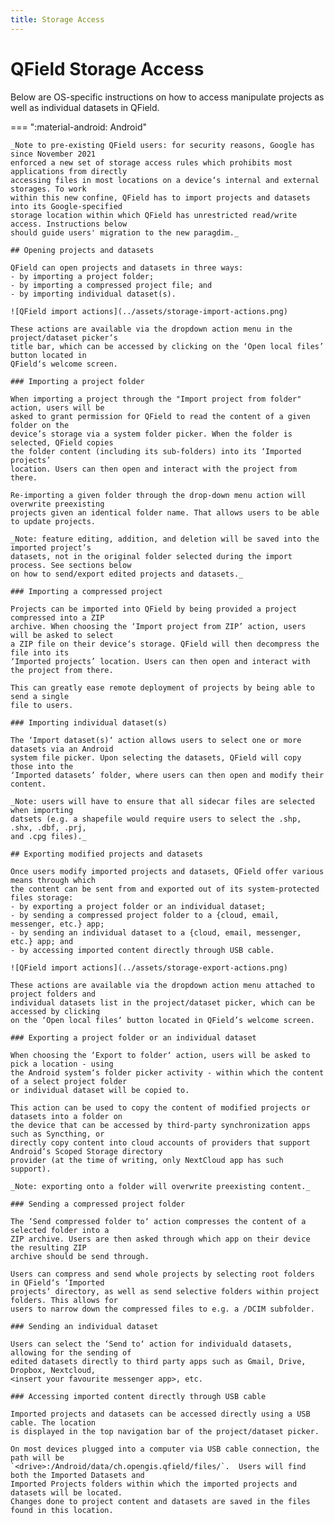 ```yaml
---
title: Storage Access
---
```


# QField Storage Access

Below are OS-specific instructions on how to access manipulate projects as well as
individual datasets in QField.

=== ":material-android: Android"

    _Note to pre-existing QField users: for security reasons, Google has since November 2021
    enforced a new set of storage access rules which prohibits most applications from directly
    accessing files in most locations on a device‘s internal and external storages. To work
    within this new confine, QField has to import projects and datasets into its Google-specified
    storage location within which QField has unrestricted read/write access. Instructions below
    should guide users' migration to the new paragdim._

    ## Opening projects and datasets

    QField can open projects and datasets in three ways:
    - by importing a project folder;
    - by importing a compressed project file; and
    - by importing individual dataset(s).

    ![QField import actions](../assets/storage-import-actions.png)

    These actions are available via the dropdown action menu in the project/dataset picker‘s
    title bar, which can be accessed by clicking on the ‘Open local files’ button located in
    QField‘s welcome screen.

    ### Importing a project folder

    When importing a project through the "Import project from folder" action, users will be
    asked to grant permission for QField to read the content of a given folder on the
    device’s storage via a system folder picker. When the folder is selected, QField copies
    the folder content (including its sub-folders) into its ‘Imported projects’
    location. Users can then open and interact with the project from there.

    Re-importing a given folder through the drop-down menu action will overwrite preexisting
    projects given an identical folder name. That allows users to be able to update projects.

    _Note: feature editing, addition, and deletion will be saved into the imported project’s
    datasets, not in the original folder selected during the import process. See sections below
    on how to send/export edited projects and datasets._

    ### Importing a compressed project

    Projects can be imported into QField by being provided a project compressed into a ZIP
    archive. When choosing the ‘Import project from ZIP’ action, users will be asked to select
    a ZIP file on their device‘s storage. QField will then decompress the file into its
    ‘Imported projects’ location. Users can then open and interact with the project from there.

    This can greatly ease remote deployment of projects by being able to send a single
    file to users.

    ### Importing individual dataset(s)

    The ‘Import dataset(s)‘ action allows users to select one or more datasets via an Android
    system file picker. Upon selecting the datasets, QField will copy those into the
    ‘Imported datasets’ folder, where users can then open and modify their content.

    _Note: users will have to ensure that all sidecar files are selected when importing
    datsets (e.g. a shapefile would require users to select the .shp, .shx, .dbf, .prj,
    and .cpg files)._

    ## Exporting modified projects and datasets

    Once users modify imported projects and datasets, QField offer various means through which
    the content can be sent from and exported out of its system-protected files storage:
    - by exporting a project folder or an individual dataset;
    - by sending a compressed project folder to a {cloud, email, messenger, etc.} app;
    - by sending an individual dataset to a {cloud, email, messenger, etc.} app; and
    - by accessing imported content directly through USB cable.

    ![QField import actions](../assets/storage-export-actions.png)

    These actions are available via the dropdown action menu attached to project folders and
    individual datasets list in the project/dataset picker, which can be accessed by clicking
    on the ‘Open local files‘ button located in QField’s welcome screen.

    ### Exporting a project folder or an individual dataset

    When choosing the ‘Export to folder‘ action, users will be asked to pick a location - using
    the Android system‘s folder picker activity - within which the content of a select project folder
    or individual dataset will be copied to.

    This action can be used to copy the content of modified projects or datasets into a folder on
    the device that can be accessed by third-party synchronization apps such as Syncthing, or
    directly copy content into cloud accounts of providers that support Android‘s Scoped Storage directory
    provider (at the time of writing, only NextCloud app has such support).

    _Note: exporting onto a folder will overwrite preexisting content._

    ### Sending a compressed project folder

    The ‘Send compressed folder to‘ action compresses the content of a selected folder into a
    ZIP archive. Users are then asked through which app on their device the resulting ZIP
    archive should be send through.

    Users can compress and send whole projects by selecting root folders in QField‘s ‘Imported
    projects‘ directory, as well as send selective folders within project folders. This allows for
    users to narrow down the compressed files to e.g. a /DCIM subfolder.

    ### Sending an individual dataset

    Users can select the ‘Send to‘ action for individuald datasets, allowing for the sending of
    edited datasets directly to third party apps such as Gmail, Drive, Dropbox, Nextcloud,
    <insert your favourite messenger app>, etc.

    ### Accessing imported content directly through USB cable

    Imported projects and datasets can be accessed directly using a USB cable. The location
    is displayed in the top navigation bar of the project/dataset picker.

    On most devices plugged into a computer via USB cable connection, the path will be
    `<drive>:/Android/data/ch.opengis.qfield/files/`.  Users will find both the Imported Datasets and
    Imported Projects folders within which the imported projects and datasets will be located.
    Changes done to project content and datasets are saved in the files found in this location.
